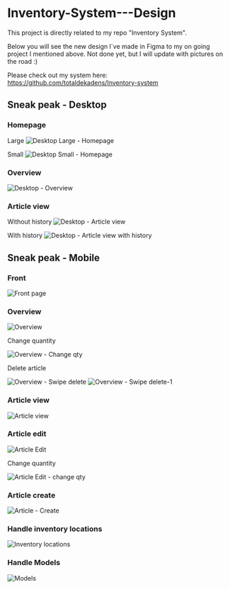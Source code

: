 # Inventory-System---Design
This project is directly related to my repo "Inventory System". 

Below you will see the new design I´ve made in Figma to my on going project I mentioned above. Not done yet, but I will update with pictures on the road :) 

Please check out my system here: https://github.com/totaldekadens/Inventory-system

## Sneak peak - Desktop

### Homepage

Large
![Desktop Large - Homepage](https://github.com/totaldekadens/Inventory-System---Design/assets/90898648/204fa23a-79b4-4fd2-ba5a-21e4737c1c16)

Small
![Desktop Small - Homepage](https://github.com/totaldekadens/Inventory-System---Design/assets/90898648/61d0a6b8-6feb-4945-a8a0-478f597fc621)


### Overview
![Desktop - Overview](https://github.com/totaldekadens/Inventory-System---Design/assets/90898648/2b4bbf8c-c379-4893-909b-a5d74687f70b)

### Article view

Without history
![Desktop - Article view](https://github.com/totaldekadens/Inventory-System---Design/assets/90898648/826ae10a-e565-4342-9b03-61f7cc042090)

With history
![Desktop - Article view with history](https://github.com/totaldekadens/Inventory-System---Design/assets/90898648/ba74d221-4819-4ad7-9aa6-cdf8eab7d574)








## Sneak peak - Mobile

### Front
![Front page](https://github.com/totaldekadens/Inventory-System---Design/assets/90898648/13dbabbb-f119-4b93-9193-c1f2d54796b3)

### Overview

![Overview](https://github.com/totaldekadens/Inventory-System---Design/assets/90898648/9e017371-8607-42ba-9e7b-7a59d079c919)


Change quantity

![Overview - Change qty](https://github.com/totaldekadens/Inventory-System---Design/assets/90898648/490d2375-08ef-4813-ad5f-e76158aa2429)

Delete article

![Overview - Swipe delete](https://github.com/totaldekadens/Inventory-System---Design/assets/90898648/e3c11c00-a64e-4e53-b9e5-e7210d639b1c)
![Overview - Swipe delete-1](https://github.com/totaldekadens/Inventory-System---Design/assets/90898648/928a7051-3019-4ec5-b0fe-3e18f10d067c)



### Article view
![Article view](https://github.com/totaldekadens/Inventory-System---Design/assets/90898648/974bf667-6ccc-4ae6-b889-8974dd04f3be)



### Article edit
![Article Edit](https://github.com/totaldekadens/Inventory-System---Design/assets/90898648/9e0f42ac-2909-4ed1-a7c0-3417a6d950d6)


Change quantity

![Article Edit - change qty](https://github.com/totaldekadens/Inventory-System---Design/assets/90898648/7b238874-0768-42d4-ab07-380120e8c211)


### Article create
![Article - Create](https://github.com/totaldekadens/Inventory-System---Design/assets/90898648/b9bcbd94-0da9-4b06-a242-ad0f2321524f)


### Handle inventory locations
![Inventory locations](https://github.com/totaldekadens/Inventory-System---Design/assets/90898648/ea7a8bff-581c-4123-9833-adf79b4c68e5)

### Handle Models
![Models](https://github.com/totaldekadens/Inventory-System---Design/assets/90898648/90f10c39-9d76-49fc-976c-917d45bd8ad0)














